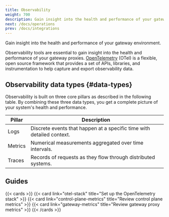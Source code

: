 ```yaml
---
title: Observability
weight: 700
description: Gain insight into the health and performance of your gateways.
next: /docs/operations
prev: /docs/integrations
---
```


Gain insight into the health and performance of your gateway environment.

Observability tools are essential to gain insight into the health and performance of your gateway proxies. [OpenTelemetry](https://opentelemetry.io/) (OTel) is a flexible, open source framework that provides a set of APIs, libraries, and instrumentation to help capture and export observability data.

## Observability data types {#data-types}

Observability is built on three core pillars as described in the following table. By combining these three data types, you get a complete picture of your system's health and performance.

| Pillar | Description |
| -- | -- |
| Logs | Discrete events that happen at a specific time with detailed context. |
| Metrics | Numerical measurements aggregated over time intervals. |
| Traces | Records of requests as they flow through distributed systems. |

## Guides

{{< cards >}}
  {{< card link="otel-stack" title="Set up the OpenTelemetry stack" >}}
  {{< card link="control-plane-metrics" title="Review control plane metrics" >}}
  {{< card link="gateway-metrics" title="Review gateway proxy metrics" >}}
{{< /cards >}}
